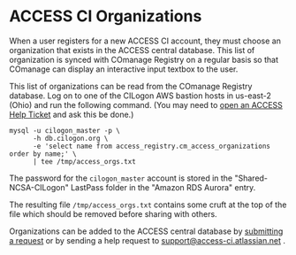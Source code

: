 # ACCESS CI Organizations

When a user registers for a new ACCESS CI account, they must choose an
organization that exists in the ACCESS central database. This list of
organization is synced with COmanage Registry on a regular basis so that
COmanage can display an interactive input textbox to the user.

This list of organizations can be read from the COmanage Registry database.
Log on to one of the CILogon AWS bastion hosts in us-east-2 (Ohio) and run the
following command. (You may need to [open an ACCESS Help
Ticket](https://support.access-ci.org/help-ticket) and ask this be done.)

```
mysql -u cilogon_master -p \
      -h db.cilogon.org \
      -e 'select name from access_registry.cm_access_organizations order by name;' \
      | tee /tmp/access_orgs.txt
```

The password for the `cilogon_master` account is stored in the
"Shared-NCSA-CILogon" LastPass folder in the "Amazon RDS Aurora" entry.

The resulting file `/tmp/access_orgs.txt` contains some cruft at the top of
the file which should be removed before sharing with others.

Organizations can be added to the ACCESS central database by
[submitting a
request](https://support.access-ci.org/form/organization-request) or by
sending a help request to support@access-ci.atlassian.net .
